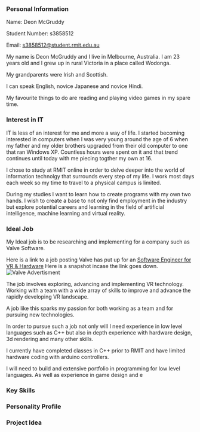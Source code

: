 ### Personal Information

Name: Deon McGruddy

Student Number: s3858512

Email: s3858512@student.rmit.edu.au

My name is Deon McGruddy and I live in Melbourne, Australia. I am 23 years old and I grew up in rural Victoria in a place called Wodonga.

My grandparents were Irish and Scottish.

I can speak English, novice Japanese and novice Hindi.  

My favourite things to do are reading and playing video games in my spare time.  

### Interest in IT

IT is less of an interest for me and more a way of life. I started becoming interested in computers when I was very young around the age of 6 when my father and my older brothers upgraded from their old computer to one that ran Windows XP. Countless hours were spent on it and that trend continues until today with me piecing togther my own at 16.

I chose to study at RMIT online in order to delve deeper into the world of information technolgy that surrounds every step of my life. I work most days each week so my time to travel to a physical campus is limited. 

During my studies I want to learn how to create programs with my own two hands. I wish to create a base to not only find employment in the industry but explore potential careers and learning in the field of artificial intelligence, machine learning and virtual reality. 

### Ideal Job

My Ideal job is to be researching and implementing for a company such as Valve Software.

Here is a link to a job posting Valve has put up for an [Software Engineer for VR & Hardware](https://www.valvesoftware.com/en/jobs?job_id=41)
Here is a snapshot incase the link goes down. 
![Valve Advertisment](https://i.imgur.com/T4S8ZXS.png)

The job involves exploring, advancing and implementing VR technology. Working with a team with a wide array of skills to improve and advance the rapidly developing VR landscape. 

A job like this sparks my passion for both working as a team and for pursuing new technologies. 

In order to pursue such a job not only will I need experience in low level languages such as C++ but also in depth experience with hardware design, 3d rendering and many other skills.

I currently have completed classes in C++ prior to RMIT and have limited hardware coding with arduino controllers.

I will need to build and extensive portfolio in programming for low level languages. As well as experience in game design and e

### Key Skills

### Personality Profile

### Project Idea
